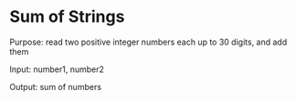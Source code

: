# Sum of Strings

Purpose: read two positive integer numbers each up to 30 digits, and add them

Input: number1, number2

Output: sum of numbers
